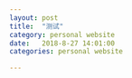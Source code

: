 ```yaml
---
layout: post
title:  "测试"
category: personal website
date:   2018-8-27 14:01:00
categories: personal website

---
```


